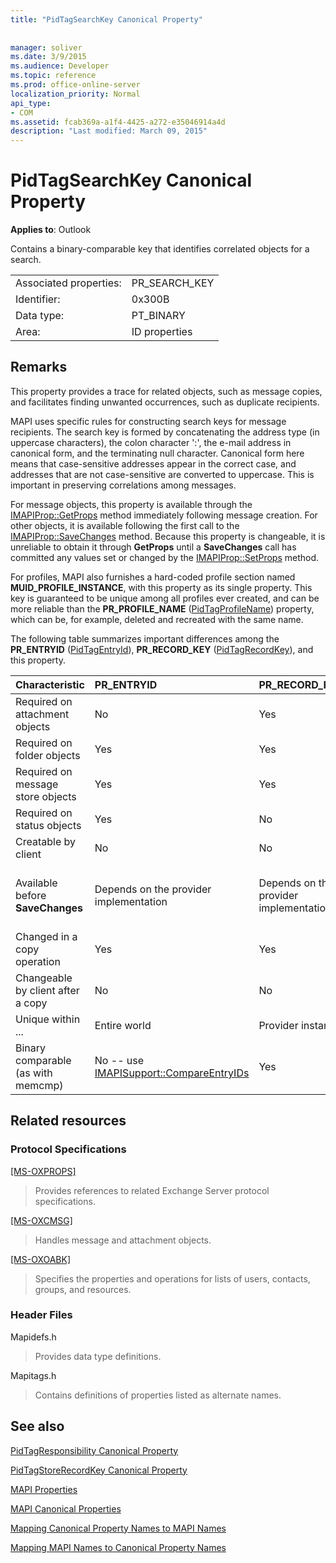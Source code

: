 ```yaml
---
title: "PidTagSearchKey Canonical Property"
 
 
manager: soliver
ms.date: 3/9/2015
ms.audience: Developer
ms.topic: reference
ms.prod: office-online-server
localization_priority: Normal
api_type:
- COM
ms.assetid: fcab369a-a1f4-4425-a272-e35046914a4d
description: "Last modified: March 09, 2015"
---
```


# PidTagSearchKey Canonical Property

  
  
**Applies to**: Outlook 
  
Contains a binary-comparable key that identifies correlated objects for a search.
  
|||
|:-----|:-----|
|Associated properties:  <br/> |PR_SEARCH_KEY  <br/> |
|Identifier:  <br/> |0x300B  <br/> |
|Data type:  <br/> |PT_BINARY  <br/> |
|Area:  <br/> |ID properties  <br/> |
   
## Remarks

This property provides a trace for related objects, such as message copies, and facilitates finding unwanted occurrences, such as duplicate recipients.
  
MAPI uses specific rules for constructing search keys for message recipients. The search key is formed by concatenating the address type (in uppercase characters), the colon character ':', the e-mail address in canonical form, and the terminating null character. Canonical form here means that case-sensitive addresses appear in the correct case, and addresses that are not case-sensitive are converted to uppercase. This is important in preserving correlations among messages.
  
For message objects, this property is available through the [IMAPIProp::GetProps](imapiprop-getprops.md) method immediately following message creation. For other objects, it is available following the first call to the [IMAPIProp::SaveChanges](imapiprop-savechanges.md) method. Because this property is changeable, it is unreliable to obtain it through **GetProps** until a **SaveChanges** call has committed any values set or changed by the [IMAPIProp::SetProps](imapiprop-setprops.md) method. 
  
For profiles, MAPI also furnishes a hard-coded profile section named **MUID_PROFILE_INSTANCE**, with this property as its single property. This key is guaranteed to be unique among all profiles ever created, and can be more reliable than the **PR_PROFILE_NAME** ([PidTagProfileName](pidtagprofilename-canonical-property.md)) property, which can be, for example, deleted and recreated with the same name.
  
The following table summarizes important differences among the **PR_ENTRYID** ([PidTagEntryId](pidtagentryid-canonical-property.md)), **PR_RECORD_KEY** ([PidTagRecordKey](pidtagrecordkey-canonical-property.md)), and this property.
  
|**Characteristic**|****PR_ENTRYID****|****PR_RECORD_KEY****|****PR_SEARCH_KEY****|
|:-----|:-----|:-----|:-----|
|Required on attachment objects  <br/> |No  <br/> |Yes  <br/> |No  <br/> |
|Required on folder objects  <br/> |Yes  <br/> |Yes  <br/> |No  <br/> |
|Required on message store objects  <br/> |Yes  <br/> |Yes  <br/> |No  <br/> |
|Required on status objects  <br/> |Yes  <br/> |No  <br/> |No  <br/> |
|Creatable by client  <br/> |No  <br/> |No  <br/> |Yes  <br/> |
|Available before **SaveChanges** <br/> |Depends on the provider implementation  <br/> |Depends on the provider implementation  <br/> |For messages, Yes. For others, It depends on the provider implementation.  <br/> |
|Changed in a copy operation  <br/> |Yes  <br/> |Yes  <br/> |No  <br/> |
|Changeable by client after a copy  <br/> |No  <br/> |No  <br/> |Yes  <br/> |
|Unique within ...  <br/> |Entire world  <br/> |Provider instance  <br/> |Entire world  <br/> |
|Binary comparable (as with memcmp)  <br/> |No -- use [IMAPISupport::CompareEntryIDs](imapisupport-compareentryids.md) <br/> |Yes  <br/> |Yes  <br/> |
   
## Related resources

### Protocol Specifications

[[MS-OXPROPS]](http://msdn.microsoft.com/library/f6ab1613-aefe-447d-a49c-18217230b148%28Office.15%29.aspx)
  
> Provides references to related Exchange Server protocol specifications.
    
[[MS-OXCMSG]](http://msdn.microsoft.com/library/7fd7ec40-deec-4c06-9493-1bc06b349682%28Office.15%29.aspx)
  
> Handles message and attachment objects.
    
[[MS-OXOABK]](http://msdn.microsoft.com/library/f4cf9b4c-9232-4506-9e71-2270de217614%28Office.15%29.aspx)
  
> Specifies the properties and operations for lists of users, contacts, groups, and resources.
    
### Header Files

Mapidefs.h
  
> Provides data type definitions.
    
Mapitags.h
  
> Contains definitions of properties listed as alternate names.
    
## See also



[PidTagResponsibility Canonical Property](pidtagresponsibility-canonical-property.md)
  
[PidTagStoreRecordKey Canonical Property](pidtagstorerecordkey-canonical-property.md)


[MAPI Properties](mapi-properties.md)
  
[MAPI Canonical Properties](mapi-canonical-properties.md)
  
[Mapping Canonical Property Names to MAPI Names](mapping-canonical-property-names-to-mapi-names.md)
  
[Mapping MAPI Names to Canonical Property Names](mapping-mapi-names-to-canonical-property-names.md)

